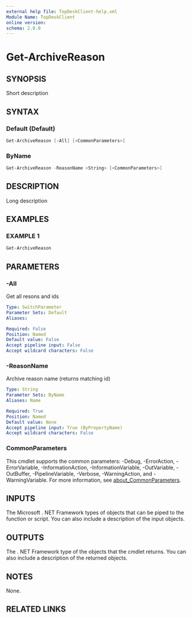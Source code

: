 ```yaml
---
external help file: TopDeskClient-help.xml
Module Name: TopDeskClient
online version:
schema: 2.0.0
---
```


# Get-ArchiveReason

## SYNOPSIS

Short description

## SYNTAX

### Default (Default)

``` Powershell
Get-ArchiveReason [-All] [<CommonParameters>]
```

### ByName

``` Powershell
Get-ArchiveReason -ReasonName <String> [<CommonParameters>]
```

## DESCRIPTION

Long description

## EXAMPLES

### EXAMPLE 1

``` Powershell
Get-ArchiveReason
```

## PARAMETERS

### -All

Get all resons and ids

``` yaml
Type: SwitchParameter
Parameter Sets: Default
Aliases:

Required: False
Position: Named
Default value: False
Accept pipeline input: False
Accept wildcard characters: False
```

### -ReasonName

Archive reason name (returns matching id)

``` yaml
Type: String
Parameter Sets: ByName
Aliases: Name

Required: True
Position: Named
Default value: None
Accept pipeline input: True (ByPropertyName)
Accept wildcard characters: False
```

### CommonParameters

This cmdlet supports the common parameters: -Debug, -ErrorAction, -ErrorVariable, -InformationAction, -InformationVariable, -OutVariable, -OutBuffer, -PipelineVariable, -Verbose, -WarningAction, and -WarningVariable. For more information, see [about_CommonParameters](http://go.microsoft.com/fwlink/?LinkID=113216).

## INPUTS

The Microsoft . NET Framework types of objects that can be piped to the function or script.
You can also include a description of the input objects.

## OUTPUTS

The . NET Framework type of the objects that the cmdlet returns.
You can also include a description of the returned objects.

## NOTES

None.

## RELATED LINKS

